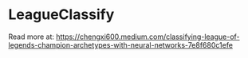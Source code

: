 # LeagueClassify

Read more at: https://chengxi600.medium.com/classifying-league-of-legends-champion-archetypes-with-neural-networks-7e8f680c1efe
